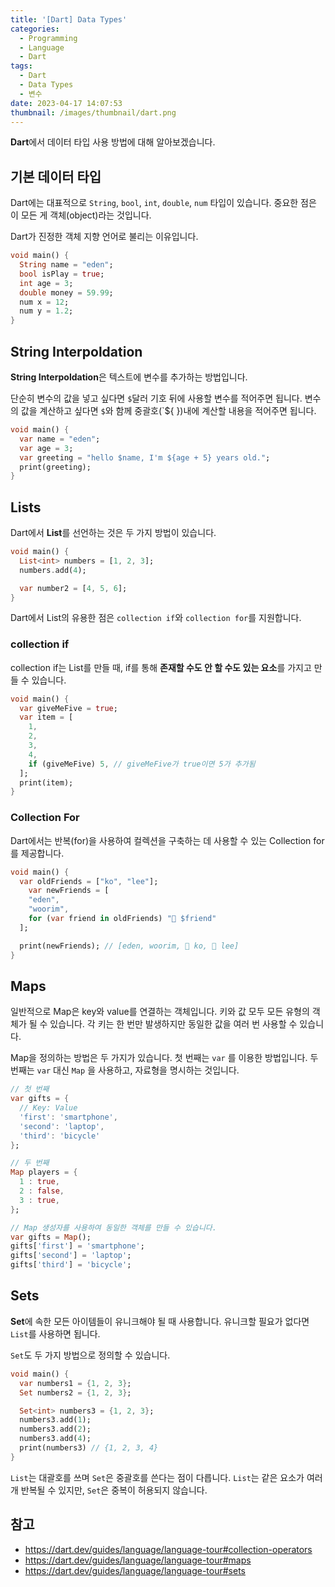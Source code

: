 ```yaml
---
title: '[Dart] Data Types'
categories:
  - Programming
  - Language
  - Dart
tags:
  - Dart
  - Data Types
  - 변수
date: 2023-04-17 14:07:53
thumbnail: /images/thumbnail/dart.png
---
```


**Dart**에서 데이터 타입 사용 방법에 대해 알아보겠습니다.

## 기본 데이터 타입

Dart에는 대표적으로 `String`, `bool`, `int`, `double`, `num` 타입이 있습니다. 중요한 점은 이 모든 게 객체(object)라는 것입니다.

Dart가 진정한 객체 지향 언어로 불리는 이유입니다.

```dart
void main() {
  String name = "eden";
  bool isPlay = true;
  int age = 3;
  double money = 59.99;
  num x = 12;
  num y = 1.2;
}
```

## String Interpoldation

**String Interpoldation**은 텍스트에 변수를 추가하는 방법입니다.

단순히 변수의 값을 넣고 싶다면 `$`달러 기호 뒤에 사용할 변수를 적어주면 됩니다. 변수의 값을 계산하고 싶다면 `$`와 함께 중괄호(`${ })내에 계산할 내용을 적어주면 됩니다.

```dart
void main() {
  var name = "eden";
  var age = 3;
  var greeting = "hello $name, I'm ${age + 5} years old.";
  print(greeting);
}
```

## Lists

Dart에서 **List**를 선언하는 것은 두 가지 방법이 있습니다.

```dart
void main() {
  List<int> numbers = [1, 2, 3];
  numbers.add(4);

  var number2 = [4, 5, 6];
}
```

Dart에서 List의 유용한 점은 `collection if`와 `collection for`를 지원합니다.

### collection if

collection if는 List를 만들 때, if를 통해 **존재할 수도 안 할 수도 있는 요소**를 가지고 만들 수 있습니다.

```dart
void main() {
  var giveMeFive = true;
  var item = [
    1,
    2,
    3,
    4,
    if (giveMeFive) 5, // giveMeFive가 true이면 5가 추가됨
  ];
  print(item);
}
```

### Collection For

Dart에서는 반복(for)을 사용하여 컬렉션을 구축하는 데 사용할 수 있는 Collection for를 제공합니다.

```dart
void main() {
  var oldFriends = ["ko", "lee"];
    var newFriends = [
    "eden",
    "woorim",
    for (var friend in oldFriends) "🥰 $friend"
  ];

  print(newFriends); // [eden, woorim, 🥰 ko, 🥰 lee]
}
```

## Maps

일반적으로 Map은 key와 value를 연결하는 객체입니다. 키와 값 모두 모든 유형의 객체가 될 수 있습니다. 각 키는 한 번만 발생하지만 동일한 값을 여러 번 사용할 수 있습니다.

Map을 정의하는 방법은 두 가지가 있습니다. 첫 번째는 `var` 를 이용한 방법입니다. 두 번째는 `var` 대신 `Map` 을 사용하고, 자료형을 명시하는 것입니다.

```dart
// 첫 번째
var gifts = {
  // Key: Value
  'first': 'smartphone',
  'second': 'laptop',
  'third': 'bicycle'
};

// 두 번째
Map players = {
  1 : true,
  2 : false,
  3 : true,
};
```

```dart
// Map 생성자를 사용하여 동일한 객체를 만들 수 있습니다.
var gifts = Map();
gifts['first'] = 'smartphone';
gifts['second'] = 'laptop';
gifts['third'] = 'bicycle';
```

## Sets

**Set**에 속한 모든 아이템들이 유니크해야 될 때 사용합니다. 유니크할 필요가 없다면 `List`를 사용하면 됩니다.

`Set`도 두 가지 방법으로 정의할 수 있습니다.

```dart
void main() {
  var numbers1 = {1, 2, 3};
  Set numbers2 = {1, 2, 3};

  Set<int> numbers3 = {1, 2, 3};
  numbers3.add(1);
  numbers3.add(2);
  numbers3.add(4);
  print(numbers3) // {1, 2, 3, 4}
}
```

`List`는 대괄호를 쓰며 `Set`은 중괄호를 쓴다는 점이 다릅니다. `List`는 같은 요소가 여러 개 반복될 수 있지만, `Set`은 중복이 허용되지 않습니다.

## 참고

- https://dart.dev/guides/language/language-tour#collection-operators
- https://dart.dev/guides/language/language-tour#maps
- https://dart.dev/guides/language/language-tour#sets
